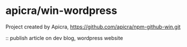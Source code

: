 # apicra/win-wordpress 
Project created by Apicra, https://github.com/apicra/npm-github-win.git 

:: publish article on dev blog, wordpress website
